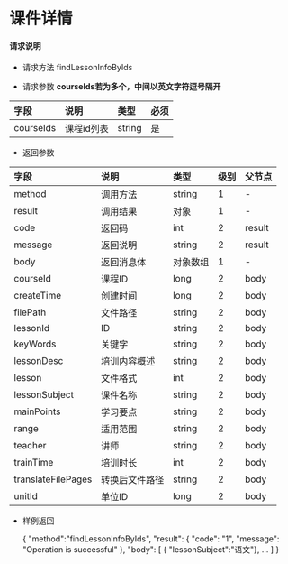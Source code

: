 # 课件详情

#### **请求说明**

* 请求方法 findLessonInfoByIds

* 请求参数
**courseIds若为多个，中间以英文字符逗号隔开**

| 字段 | 说明 | 类型 | 必须 |
| :--- | :--- | :--- | :--- |
| courseIds| 课程id列表 | string | 是 |

* 返回参数

| 字段 | 说明 | 类型 | 级别 | 父节点 |
| :--- | :--- | :--- | :--- | :--- |
| method| 调用方法 | string | 1 | - |
| result | 调用结果 | 对象 | 1 | - |
| code | 返回码| int | 2 | result |
| message| 返回说明 | string | 2 | result |
| body | 返回消息体 | 对象数组 | 1 | - |
| courseId| 课程ID| long | 2 | body|
| createTime| 创建时间 | long| 2 | body|
| filePath | 文件路径 | string | 2 | body|
| lessonId| ID | string | 2 | body|
| keyWords | 关键字 | string | 2 | body|
|lessonDesc| 培训内容概述 | string | 2 | body|
|lesson| 文件格式 | int | 2 | body|
|lessonSubject | 课件名称 | string | 2 | body|
|mainPoints | 学习要点 | string | 2 | body|
|range| 适用范围 | string | 2 | body|
|teacher | 讲师 | string | 2 | body|
|trainTime | 培训时长 | int | 2 | body|
|translateFilePages | 转换后文件路径 | string | 2 | body|
|unitId| 单位ID | long | 2 | body|

* 样例返回


    {
    "method":"findLessonInfoByIds",
    "result":
        {
        "code": "1",
        "message": "Operation is successful"
        },
    "body":
        [
           { "lessonSubject":"语文"},
            ...
        ] 
    }
